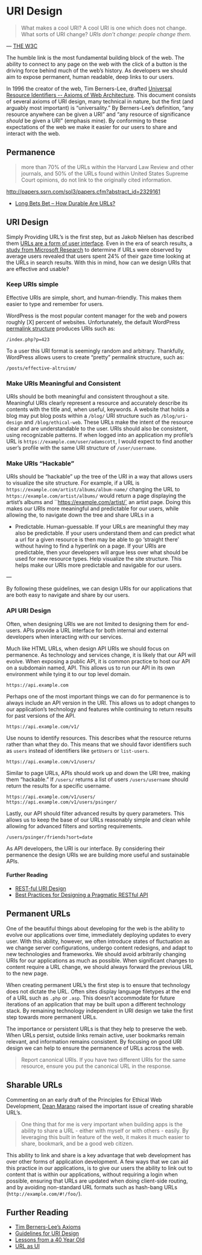 # URI Design

> What makes a cool URI?
> A cool URI is one which does not change.
> What sorts of URI change?
> *URIs don't change: people change them.*

— [THE W3C](https://www.w3.org/Provider/Style/URI.html)

The humble link is the most fundamental building block of the web. The ability to connect to any page on the web with the click of a button is the driving force behind much of the web’s history. As developers we should aim to expose permanent, human readable, deep links to our users.

In 1996 the creator of the web, Tim Berners-Lee, drafted [Universal Resource Identifiers -- Axioms of Web Architecture](https://www.w3.org/DesignIssues/Axioms.html). This document consists of several axioms of URI design, many technical in nature, but the first (and arguably most important) is “universality.” By Berners-Lee’s definition, “any resource anywhere can be given a URI” and “any resource of significance *should* be given a URI” (emphasis mine). By conforming to these expectations of the web we make it easier for our users to share and interact with the web. 

## Permanence

> more than 70% of the URLs within the Harvard Law Review and other journals, and 50% of the URLs found within United States Supreme Court opinions, do not link to the originally cited information.

http://papers.ssrn.com/sol3/papers.cfm?abstract_id=2329161

- [Long Bets Bet – How Durable Are URLs?](http://blog.longnow.org/02012/03/23/long-bets-bet-how-durable-are-urls/)

## URI Design

Simply Providing URL’s is the first step, but as Jakob Nielsen has described them [URLs are a form of user interface](https://css-tricks.com/guidelines-for-uri-design/). Even in the era of search results, a [study from Microsoft Research](http://research.microsoft.com/apps/pubs/default.aspx?id=70395) to determine if URLs were observed by average users revealed that users spent 24% of their gaze time looking at the URLs in search results. With this in mind, how can we design URIs that are effective and usable?

### Keep URIs simple

Effective URIs are simple, short, and human-friendly. This makes them easier to type and remember for users.

WordPress is the most popular content manager for the web and powers roughly [X] percent of websites. Unfortunately, the default WordPress [permalink structure](https://codex.wordpress.org/Introduction_to_Blogging#Pretty_Permalinks) produces URIs such as:

```
/index.php?p=423
```

To a user this URI format is seemingly random and arbitrary. Thankfully, WordPress allows users to create “pretty” permalink structure, such as:

```
/posts/effective-altruism/
```

### Make URIs Meaningful and Consistent

URIs should be both meaningful and consistent throughout a site. Meaningful URIs clearly represent a resource and accurately describe its contents with the title and, when useful, keywords. A website that holds a blog may put blog posts within a `/blog/` URI structure such as `/blog/uri-design` and `/blog/ethical-web`. These URLs make the intent of the resource clear and are understandable to the user. URIs should also be consistent, using recognizable patterns. If when logged into an application my profile’s URL is `https://example.com/user/adamscott`, I would expect to find another user’s profile with the same URI structure of `/user/username`.

### Make URIs “Hackable”

URIs should be “hackable” up the tree of the URI in a way that allows users to visualize the site structure. For example, if a URL is `https://example.com/artist/albums/album-name/` changing the URL to `https://example.com/artist/albums/` would return a page displaying the artist’s albums and ``https://example.com/artist/` an artist page. Doing this makes our URIs more meaningful and predictable for our users, while allowing the, to navigate down the tree and share URLs in a

- Predictable. Human-guessable. If your URLs are meaningful they may also be predictable. If your users understand them and can predict what a url for a given resource is then may be able to go ‘straight there’ without having to find a hyperlink on a page. If your URIs are predictable, then your developers will argue less over what should be used for new resource types.
Help visualize the site structure. This helps make our URIs more predictable and navigable for our users.

—

By following these guidelines, we can design URIs for our applications that are both easy to navigate and share by our users.


### API URI Design

Often, when designing URIs we are not limited to designing them for end-users. APIs provide a URL interface for both internal and external developers when interacting with our services.

Much like HTML URLs, when design API URIs we should focus on permanence. As technology and services change, it is likely that our API will evolve. When exposing a public API, it is common practice to host our API on a subdomain named, API. This allows us to run our API in its own environment while tying it to our top level domain.

```
https://api.example.com
```

Perhaps one of the most important things we can do for permanence is to always include an API version in the URI. This allows us to adopt changes to our application’s technology and features while continuing to return results for past versions of the API. 

```
https://api.example.com/v1/
```

Use nouns to identify resources. This describes what the resource returns rather than what they do. This means that we should favor identifiers such as `users` instead of identifiers like `getUsers` or `list-users`. 

```
https://api.example.com/v1/users/
```

Similar to page URLs, APIs should work up and down the URI tree, making them “hackable.” If `/users/` returns a list of users `/users/username` should return the results for a specific username.

```
https://api.example.com/v1/users/
https://api.example.com/v1/users/psinger/
```

Lastly, our API should filter advanced results by query parameters. This allows us to keep the base of our URLs reasonably simple and clean while allowing for advanced filters and sorting requirements. 

```
/users/psinger/friends?sort=date
```

As API developers, the URI is our interface. By considering their permanence the design URIs we are building more useful and sustainable APIs.

#### Further Reading

- [REST-ful URI Design](http://blog.2partsmagic.com/restful-uri-design/)
- [Best Practices for Designing a Pragmatic RESTful API](http://www.vinaysahni.com/best-practices-for-a-pragmatic-restful-api)

## Permanent URLs

One of the beautiful things about developing for the web is the ability to evolve our applications over time, immediately deploying updates to every user. With this ability, however, we often introduce states of fluctuation as we change server configurations, undergo content redesigns, and adapt to new technologies and frameworks. We should avoid arbitrarily changing URIs for our applications as much as possible. When significant changes to content require a URL change, we should always forward the previous URL to the new page.

When creating permanent URL’s the first step is to ensure that technology does not dictate the URL. Often sites display language filetypes at the end of a URL such as `.php` or `.asp`.  This doesn’t accommodate for future iterations of an application that may be built upon a different technology stack. By remaining technology independent in URI design we take the first step towards more permanent URLs.

The importance or persistent URLs is that they help to preserve the web. When URLs persist, outside links remain active, user bookmarks remain relevant, and information remains consistent. By focusing on good URI design we can help to ensure the permanence of URLs across the web.

> Report canonical URIs. If you have two different URIs for the same resource, ensure you put the canonical URL in the response.


## Sharable URLs

Commenting on an early draft of the Principles for Ethical Web Development, [Dean Marano](https://github.com/deanmarano) raised the important issue of creating sharable URL’s.

> One thing that for me is very important when building apps is the ability to share a URL - either with myself or with others - easily. By leveraging this built in feature of the web, it makes it much easier to share, bookmark, and be a good web citizen.

This ability to link and share is a key advantage that web development has over other forms of application development. A few ways that we can aid this practice in our applications, is to give our users the ability to link out to content that is within our applications, without requiring a login when possible, ensuring that URLs are updated when doing client-side routing, and by avoiding non-standard URL formats such as hash-bang URLs (`http://example.com/#!/foo/`).

## Further Reading

- [Tim Berners-Lee’s Axioms](https://www.w3.org/DesignIssues/Axioms.html)
- [Guidelines for URI Design](https://css-tricks.com/guidelines-for-uri-design/)
- [Lessons from a 40 Year Old](http://a.wholelottanothing.org/2012/03/my-webstock-talk.html)
- [URL as UI](https://www.nngroup.com/articles/url-as-ui/)
